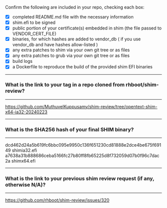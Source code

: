 Confirm the following are included in your repo, checking each box:

 - [x] completed README.md file with the necessary information
 - [x] shim.efi to be signed
 - [x] public portion of your certificate(s) embedded in shim (the file passed to VENDOR_CERT_FILE)
 - [x] binaries, for which hashes are added to vendor_db ( if you use vendor_db and have hashes allow-listed )
 - [x] any extra patches to shim via your own git tree or as files
 - [x] any extra patches to grub via your own git tree or as files
 - [x] build logs
 - [x] a Dockerfile to reproduce the build of the provided shim EFI binaries

*******************************************************************************
### What is the link to your tag in a repo cloned from rhboot/shim-review?
*******************************************************************************
https://github.com/MuthuvelKuppusamy/shim-review/tree/opentext-shim-x64-ia32-20240223

*******************************************************************************
### What is the SHA256 hash of your final SHIM binary?
*******************************************************************************
dcd462d24a5b619fc6bbc095e9950c136f651230cd81888e2dce4be675f69149  shimia32.efi
a7638a31b888686ceba5166fc27b80ff8fb65225d8f732059d07b0f96c7dac2a  shimx64.efi

*******************************************************************************
### What is the link to your previous shim review request (if any, otherwise N/A)?
*******************************************************************************
https://github.com/rhboot/shim-review/issues/320
